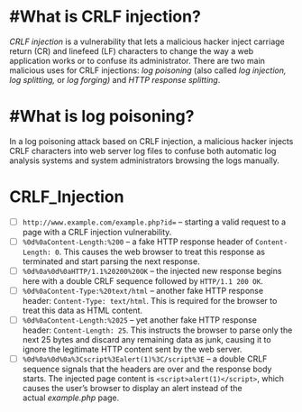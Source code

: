 # #**What is CRLF injection?**

_CRLF injection_ is a vulnerability that lets a malicious hacker inject carriage return (CR) and linefeed (LF) characters to change the way a web application works or to confuse its administrator. There are two main malicious uses for CRLF injections: _log poisoning_ (also called _log injection, log splitting,_ or _log forging)_ and _HTTP response splitting_.

# #**What is log poisoning?**

In a log poisoning attack based on CRLF injection, a malicious hacker injects CRLF characters into web server log files to confuse both automatic log analysis systems and system administrators browsing the logs manually.

# CRLF_Injection

- [ ] `http://www.example.com/example.php?id=` – starting a valid request to a page with a CRLF injection vulnerability.
- [ ] `%0d%0aContent-Length:%200` – a fake HTTP response header of `Content-Length: 0`. This causes the web browser to treat this response as terminated and start parsing the next response.
- [ ] `%0d%0a%0d%0aHTTP/1.1%20200%20OK` – the injected new response begins here with a double CRLF sequence followed by `HTTP/1.1 200 OK`.
- [ ] `%0d%0aContent-Type:%20text/html` – another fake HTTP response header: `Content-Type: text/html`. This is required for the browser to treat this data as HTML content.
- [ ] `%0d%0aContent-Length:%2025` – yet another fake HTTP response header: `Content-Length: 25`. This instructs the browser to parse only the next 25 bytes and discard any remaining data as junk, causing it to ignore the legitimate HTTP content sent by the web server.
- [ ] `%0d%0a%0d%0a%3Cscript%3Ealert(1)%3C/script%3E` – a double CRLF sequence signals that the headers are over and the response body starts. The injected page content is `<script>alert(1)</script>`, which causes the user’s browser to display an alert instead of the actual _example.php_ page.
